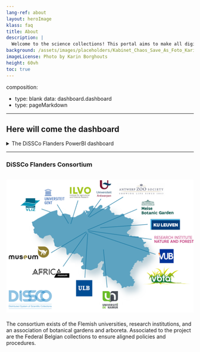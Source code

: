```yaml
---
lang-ref: about
layout: heroImage
klass: faq
title: About
description: |
  Welcome to the science collections! This portal aims to make all digitized collections easily accessible, fostering a collaborative environment for research and innovation. 
background: /assets/images/placeholders/Kabinet_Chaos_Save_As_Foto_Karin_Borghouts (1).jpg
imageLicense: Photo by Karin Borghouts
height: 60vh
toc: true
---
```

composition:
  - type: blank
    data: dashboard.dashboard
  - type: pageMarkdown
---
## Here will come the dashboard

<details markdown="1">

<summary>
The DiSSCo Flanders PowerBI dashboard
</summary>

The DiSSCo Flanders use-case examined regional Flemish collections through a survey. Discover the findings of this research on natural science collections and gain insights into the historical and current state of biodiversity. The use of a PowerBI dashboard for the graphical representation of the collections enhances their visibility for both scientists and policymakers. 

</details>

--------

### DiSSCo Flanders Consortium 

![alt text](/assets/images/placeholders/2_01_WEB_2_DiSSCo_1.png)
--

The consortium exists of the Flemish universities, research institutions, and an association of 
botanical gardens and arboreta. Associated to the project are the  Federal Belgian collections
to ensure aligned policies and procedures.
